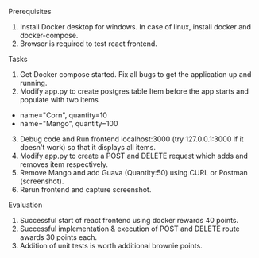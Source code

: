 Prerequisites
1. Install Docker desktop for windows. In case of linux, install docker and docker-compose.
2. Browser is required to test react frontend.

Tasks

1. Get Docker compose started. Fix all bugs to get the application up and running.
2. Modify app.py to create postgres table Item before the app starts and populate with two items
 - name="Corn", quantity=10
 - name="Mango", quantity=100
3. Debug code and Run frontend localhost:3000 (try 127.0.0.1:3000 if it doesn't work) so that it displays all items.
4. Modify app.py to create a POST and DELETE request which adds and removes item respectively.
5. Remove Mango and add Guava (Quantity:50) using CURL or Postman (screenshot).
6. Rerun frontend and capture screenshot.

Evaluation

1. Successful start of react frontend using docker rewards 40 points.
2. Successful implementation & execution of POST and DELETE route awards 30 points each.
3. Addition of unit tests is worth additional brownie points.